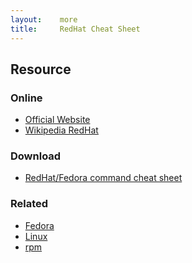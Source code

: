 ```yaml
---
layout:    more
title:     RedHat Cheat Sheet
---
```

<div class="content content-400">
    <div class="board board-326">
        <h2 class="board-title">Resource</h2>
        <div class="board-card">
            <h3 class="board-card-title">Online</h3>
            <ul>
                <li><a href="http://www.redhat.com/">Official Website</a></li>
                <li><a href="http://en.wikipedia.org/wiki/RedHat">Wikipedia RedHat</a></li>
            </ul>
        </div>
        <div class="board-card">
            <h3 class="board-card-title">Download</h3>
            <ul>
                <li><a href="http://jd40c.com/linux.html">RedHat/Fedora command cheat sheet</a></li>
            </ul>
        </div>
        <div class="board-card">
            <h3 class="board-card-title">Related</h3>
            <ul>
                <li><a href="/fedora" title="Fedora Cheat Sheet">Fedora</a></li>
                <li><a href="/linux" title="Linux Cheat Sheet">Linux</a></li>
                <li><a href="/rpm" title="rpm Cheat Sheet">rpm</a></li>
            </ul>
        </div>
    </div>
</div>
